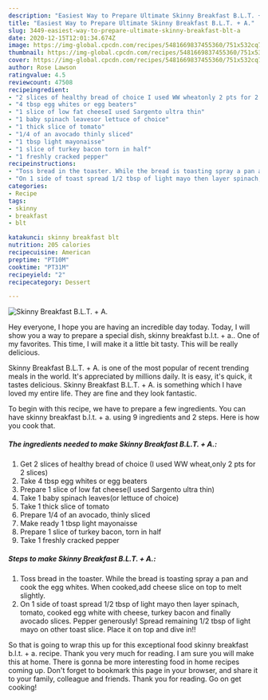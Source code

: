 ```yaml
---
description: "Easiest Way to Prepare Ultimate Skinny Breakfast B.L.T. + A."
title: "Easiest Way to Prepare Ultimate Skinny Breakfast B.L.T. + A."
slug: 3449-easiest-way-to-prepare-ultimate-skinny-breakfast-blt-a
date: 2020-12-15T12:01:34.674Z
image: https://img-global.cpcdn.com/recipes/5481669837455360/751x532cq70/skinny-breakfast-blt-a-recipe-main-photo.jpg
thumbnail: https://img-global.cpcdn.com/recipes/5481669837455360/751x532cq70/skinny-breakfast-blt-a-recipe-main-photo.jpg
cover: https://img-global.cpcdn.com/recipes/5481669837455360/751x532cq70/skinny-breakfast-blt-a-recipe-main-photo.jpg
author: Rose Lawson
ratingvalue: 4.5
reviewcount: 47508
recipeingredient:
- "2 slices of healthy bread of choice I used WW wheatonly 2 pts for 2 slices"
- "4 tbsp egg whites or egg beaters"
- "1 slice of low fat cheeseI used Sargento ultra thin"
- "1 baby spinach leavesor lettuce of choice"
- "1 thick slice of tomato"
- "1/4 of an avocado thinly sliced"
- "1 tbsp light mayonaisse"
- "1 slice of turkey bacon torn in half"
- "1 freshly cracked pepper"
recipeinstructions:
- "Toss bread in the toaster. While the bread is toasting spray a pan and cook the egg whites. When cooked,add cheese slice on top to melt slightly."
- "On 1 side of toast spread 1/2 tbsp of light mayo then layer spinach, tomato, cooked egg white with cheese, turkey bacon and finally avocado slices. Pepper generously! Spread remaining 1/2 tbsp of light mayo on other toast slice. Place it on top and dive in!!"
categories:
- Recipe
tags:
- skinny
- breakfast
- blt

katakunci: skinny breakfast blt 
nutrition: 205 calories
recipecuisine: American
preptime: "PT10M"
cooktime: "PT31M"
recipeyield: "2"
recipecategory: Dessert

---
```



![Skinny Breakfast B.L.T. + A.](https://img-global.cpcdn.com/recipes/5481669837455360/751x532cq70/skinny-breakfast-blt-a-recipe-main-photo.jpg)

Hey everyone, I hope you are having an incredible day today. Today, I will show you a way to prepare a special dish, skinny breakfast b.l.t. + a.. One of my favorites. This time, I will make it a little bit tasty. This will be really delicious.

Skinny Breakfast B.L.T. + A. is one of the most popular of recent trending meals in the world. It's appreciated by millions daily. It is easy, it's quick, it tastes delicious. Skinny Breakfast B.L.T. + A. is something which I have loved my entire life. They are fine and they look fantastic.




To begin with this recipe, we have to prepare a few ingredients. You can have skinny breakfast b.l.t. + a. using 9 ingredients and 2 steps. Here is how you cook that.

<!--inarticleads1-->

##### The ingredients needed to make Skinny Breakfast B.L.T. + A.:

1. Get 2 slices of healthy bread of choice (I used WW wheat,only 2 pts for 2 slices)
1. Take 4 tbsp egg whites or egg beaters
1. Prepare 1 slice of low fat cheese(I used Sargento ultra thin)
1. Take 1 baby spinach leaves(or lettuce of choice)
1. Take 1 thick slice of tomato
1. Prepare 1/4 of an avocado, thinly sliced
1. Make ready 1 tbsp light mayonaisse
1. Prepare 1 slice of turkey bacon, torn in half
1. Take 1 freshly cracked pepper




<!--inarticleads2-->

##### Steps to make Skinny Breakfast B.L.T. + A.:

1. Toss bread in the toaster. While the bread is toasting spray a pan and cook the egg whites. When cooked,add cheese slice on top to melt slightly.
1. On 1 side of toast spread 1/2 tbsp of light mayo then layer spinach, tomato, cooked egg white with cheese, turkey bacon and finally avocado slices. Pepper generously! Spread remaining 1/2 tbsp of light mayo on other toast slice. Place it on top and dive in!!




So that is going to wrap this up for this exceptional food skinny breakfast b.l.t. + a. recipe. Thank you very much for reading. I am sure you will make this at home. There is gonna be more interesting food in home recipes coming up. Don't forget to bookmark this page in your browser, and share it to your family, colleague and friends. Thank you for reading. Go on get cooking!
